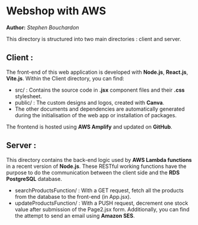 # Webshop with AWS

**Author:** *Stephen Bouchardon*

This directory is structured into two main directories : client and server.

## Client :
The front-end of this web application is developed with **Node.js**, **React.js**, **Vite.js**. 
Within the Client directory, you can find:

- src/ : Contains the source code in **.jsx** component files and their **.css** stylesheet.
- public/ : The custom designs and logos, created with **Canva**.
- The other documents and dependencies are automatically generated during the initialisation of the web app or installation of packages.

The frontend is hosted using **AWS Amplify** and updated on **GitHub**.

## Server :
This directory contains the back-end logic used by **AWS Lambda functions** in a recent version of **Node.js**. 
These RESTful working functions have the purpose to do the communication between the client side and the **RDS PostgreSQL** database.

- searchProductsFunction/ : With a GET request, fetch all the products from the database to the front-end (in App.jsx).
- updateProductsFunction/ : With a PUSH request, decrement one stock value after submission of the Page2.jsx form. Additionally, you can find the attempt to send an email using **Amazon SES**.
